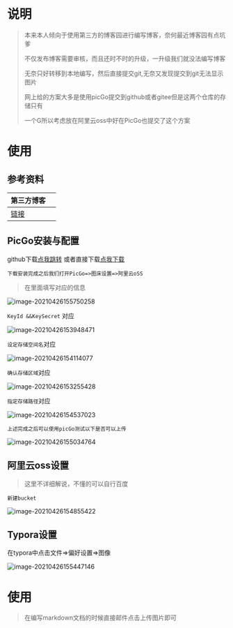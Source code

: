 # 说明

> 本来本人倾向于使用第三方的博客园进行编写博客，奈何最近博客园有点坑爹
>
> 不仅发布博客需要审核，而且还时不时的升级，一升级我们就没法编写博客
>
> 无奈只好转移到本地编写，然后直接提交git,无奈又发现提交到git无法显示图片
>
> 网上给的方案大多是使用picGo提交到github或者gitee但是这两个仓库的存储只有
>
> 一个G所以考虑放在阿里云oss中好在PicGo也提交了这个方案

# 使用

##  参考资料

| 第三方博客                                                |      |
| --------------------------------------------------------- | ---- |
| [链接](https://www.cnblogs.com/xuexianqi/p/13490854.html) |      |





## PicGo安装与配置

github下载[点我跳转](https://github.com/Molunerfinn/PicGo/releases) 或者直接下载[点我下载](https://github.com/Molunerfinn/PicGo/releases/download/v2.3.0-beta.6/PicGo-Setup-2.3.0-beta.6.exe)

`下载安装完成之后我们打开PicGo=>图床设置=>阿里云oSS`

> 在里面填写对应的信息

![image-20210426155750258](https://yaoliuyang-blog-images.oss-cn-beijing.aliyuncs.com/blogImages/image-20210426155750258.png)

`KeyId &&KeySecret` 对应

![image-20210426153948471](https://yaoliuyang-blog-images.oss-cn-beijing.aliyuncs.com/blogImages/image-20210426153948471.png)

`设定存储空间名`对应

![image-20210426154114077](https://yaoliuyang-blog-images.oss-cn-beijing.aliyuncs.com/blogImages/image-20210426154114077.png)

`确认存储区域`对应

![image-20210426153255428](https://yaoliuyang-blog-images.oss-cn-beijing.aliyuncs.com/blogImages/image-20210426153255428.png)

`指定存储路径`对应

![image-20210426154537023](https://yaoliuyang-blog-images.oss-cn-beijing.aliyuncs.com/blogImages/image-20210426154537023.png)

`上述完成之后可以使用picGo测试以下是否可以上传`

![image-20210426155034764](https://yaoliuyang-blog-images.oss-cn-beijing.aliyuncs.com/blogImages/image-20210426155034764.png)

##  阿里云oss设置

> 这里不详细解说，不懂的可以自行百度

`新建bucket`

![image-20210426154855422](https://yaoliuyang-blog-images.oss-cn-beijing.aliyuncs.com/blogImages/image-20210426154855422.png)



## Typora设置

在typora中点击文件=>偏好设置=>图像

![image-20210426155447146](https://yaoliuyang-blog-images.oss-cn-beijing.aliyuncs.com/blogImages/image-20210426155447146.png)

#  使用

> 在编写markdown文档的时候直接邮件点击上传图片即可